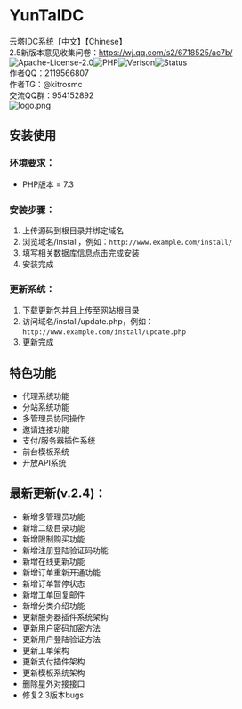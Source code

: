 # YunTaIDC
云塔IDC系统【中文】【Chinese】  
2.5新版本意见收集问卷：https://wj.qq.com/s2/6718525/ac7b/    
![Apache-License-2.0](https://badgen.net/badge/License/Apache-License-2.0/blue)![PHP](https://badgen.net/badge/PHP/7.0.0+/orange)![Verison](https://badgen.net/badge/Verison/V0.2.4.10/cyan)![Status](https://badgen.net/badge/Status/Good/green)  
作者QQ：2119566807  
作者TG：@kitrosmc  
交流QQ群：954152892  
![logo.png](https://s2.ax1x.com/2020/03/04/3o6PHS.png)
## 安装使用
### 环境要求：
- PHP版本 = 7.3
### 安装步骤：
1. 上传源码到根目录并绑定域名
2. 浏览域名/install，例如：`http://www.example.com/install/`
3. 填写相关数据库信息点击完成安装
4. 安装完成
### 更新系统：
1. 下载更新包并且上传至网站根目录
2. 访问域名/install/update.php，例如：`http://www.example.com/install/update.php`
3. 更新完成
## 特色功能
- 代理系统功能
- 分站系统功能
- 多管理员协同操作
- 邀请连接功能
- 支付/服务器插件系统
- 前台模板系统
- 开放API系统
## 最新更新(v.2.4)：
- 新增多管理员功能
- 新增二级目录功能
- 新增限制购买功能
- 新增注册登陆验证码功能
- 新增在线更新功能
- 新增订单重新开通功能
- 新增订单暂停状态
- 新增工单回复邮件
- 新增分类介绍功能
- 更新服务器插件系统架构
- 更新用户密码加密方法
- 更新用户登陆验证方法
- 更新工单架构
- 更新支付插件架构
- 更新模板系统架构
- 删除星外对接接口
- 修复2.3版本bugs
